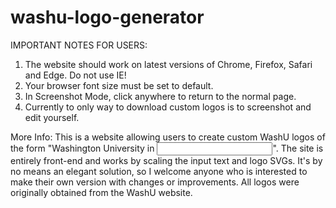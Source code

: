 # washu-logo-generator
IMPORTANT NOTES FOR USERS:
1. The website should work on latest versions of Chrome, Firefox, Safari and Edge. Do not use IE!
2. Your browser font size must be set to default.
3. In Screenshot Mode, click anywhere to return to the normal page.
4. Currently to only way to download custom logos is to screenshot and edit yourself.

More Info:
This is a website allowing users to create custom WashU logos of the form "Washington University in <INPUT TEXT>". The site is entirely front-end and works by scaling the input text and logo SVGs. It's by no means an elegant solution, so I welcome anyone who is interested to make their own version with changes or improvements. All logos were originally obtained from the WashU website. 
